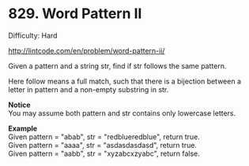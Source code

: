 # 829. Word Pattern II

Difficulty: Hard

http://lintcode.com/en/problem/word-pattern-ii/

Given a pattern and a string str, find if str follows the same pattern.

Here follow means a full match, such that there is a bijection between a letter in pattern and a non-empty substring in str.

**Notice**  
You may assume both pattern and str contains only lowercase letters.

**Example**  
Given pattern = "abab", str = "redblueredblue", return true.  
Given pattern = "aaaa", str = "asdasdasdasd", return true.  
Given pattern = "aabb", str = "xyzabcxzyabc", return false.

